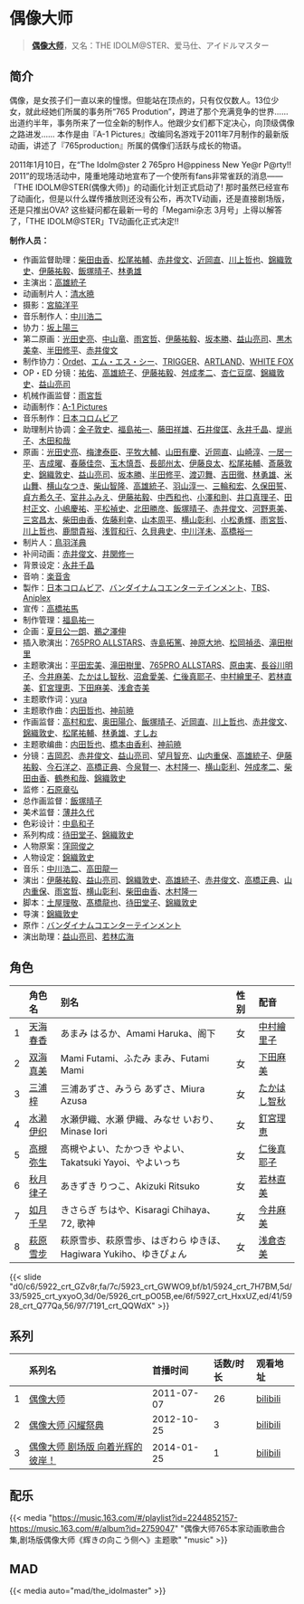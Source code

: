 # 偶像大师


> <u>**[偶像大师](https://bgm.tv/subject/11577)**</u>，又名：THE IDOLM@STER、爱马仕、アイドルマスター

## 简介

偶像，是女孩子们一直以来的憧憬。但能站在顶点的，只有仅仅数人。13位少女，就此经她们所属的事务所“765 Prodution”，跨进了那个充满竞争的世界……出道约半年，事务所来了一位全新的制作人。他跟少女们都下定决心，向顶级偶像之路进发…… 本作是由『A-1 Pictures』改编同名游戏于2011年7月制作的最新版动画，讲述了『765production』所属的偶像们活跃与成长的物语。

2011年1月10日，在“The Idolm@ster 2 765pro H@ppiness New Ye@r P@rty!! 2011”的现场活动中，隆重地隆动地宣布了一个使所有fans非常雀跃的消息——「THE IDOLM@STER(偶像大师)」的动画化计划正式启动了! 那时虽然已经宣布了动画化，但是以什么媒传播放则还没有公布，再次TV动画，还是直接剧场版，还是只推出OVA? 这些疑问都在最新一号的「Megami杂志 3月号」上得以解答了，「THE IDOLM@STER」TV动画化正式决定!!

**制作人员：**
- 作画监督助理：[柴田由香](https://bgm.tv/person/3780)、[松尾祐輔](https://bgm.tv/person/8178)、[赤井俊文](https://bgm.tv/person/7825)、[近岡直](https://bgm.tv/person/3633)、[川上哲也](https://bgm.tv/person/3515)、[錦織敦史](https://bgm.tv/person/3223)、[伊藤祐毅](https://bgm.tv/person/9871)、[飯塚晴子](https://bgm.tv/person/3313)、[林勇雄](https://bgm.tv/person/12787)
- 主演出：[高雄統子](https://bgm.tv/person/5828)
- 动画制片人：[清水暁](https://bgm.tv/person/26268)
- 摄影：[宮脇洋平](https://bgm.tv/person/42935)
- 音乐制作人：[中川浩二](https://bgm.tv/person/15321)
- 协力：[坂上陽三](https://bgm.tv/person/56592)
- 第二原画：[光田史亮](https://bgm.tv/person/12286)、[中山竜](https://bgm.tv/person/12606)、[雨宮哲](https://bgm.tv/person/12578)、[伊藤祐毅](https://bgm.tv/person/9871)、[坂本勝](https://bgm.tv/person/26341)、[益山亮司](https://bgm.tv/person/11783)、[黒木美幸](https://bgm.tv/person/20236)、[半田修平](https://bgm.tv/person/14512)、[赤井俊文](https://bgm.tv/person/7825)
- 制作协力：[Ordet](https://bgm.tv/person/3560)、[エム・エス・シー](https://bgm.tv/person/13430)、[TRIGGER](https://bgm.tv/person/8008)、[ARTLAND](https://bgm.tv/person/7118)、[WHITE FOX](https://bgm.tv/person/7512)
- OP・ED 分镜：[祐佑](https://bgm.tv/person/50491)、[高雄統子](https://bgm.tv/person/5828)、[伊藤祐毅](https://bgm.tv/person/9871)、[舛成孝二](https://bgm.tv/person/376)、[杏仁豆腐](https://bgm.tv/person/14879)、[錦織敦史](https://bgm.tv/person/3223)、[益山亮司](https://bgm.tv/person/11783)
- 机械作画监督：[雨宮哲](https://bgm.tv/person/12578)
- 动画制作：[A-1 Pictures](https://bgm.tv/person/3525)
- 音乐制作：[日本コロムビア](https://bgm.tv/person/228)
- 助理制片协调：[金子敦史](https://bgm.tv/person/35919)、[福島祐一](https://bgm.tv/person/25715)、[藤田祥雄](https://bgm.tv/person/35917)、[石井俊匡](https://bgm.tv/person/21139)、[永井千晶](https://bgm.tv/person/25783)、[堤尚子](https://bgm.tv/person/27300)、[木田和哉](https://bgm.tv/person/36263)
- 原画：[光田史亮](https://bgm.tv/person/12286)、[梅津泰臣](https://bgm.tv/person/1354)、[平牧大輔](https://bgm.tv/person/13069)、[山田有慶](https://bgm.tv/person/23124)、[近岡直](https://bgm.tv/person/3633)、[山崎淳](https://bgm.tv/person/29725)、[一居一平](https://bgm.tv/person/19478)、[吉成曜](https://bgm.tv/person/9752)、[春藤佳奈](https://bgm.tv/person/26580)、[玉木慎吾](https://bgm.tv/person/12591)、[長部州太](https://bgm.tv/person/59669)、[伊藤良太](https://bgm.tv/person/12792)、[松尾祐輔](https://bgm.tv/person/8178)、[斎藤敦史](https://bgm.tv/person/12631)、[錦織敦史](https://bgm.tv/person/3223)、[益山亮司](https://bgm.tv/person/11783)、[坂本勝](https://bgm.tv/person/26341)、[半田修平](https://bgm.tv/person/14512)、[渡辺舞](https://bgm.tv/person/33540)、[吉田徹](https://bgm.tv/person/418)、[林勇雄](https://bgm.tv/person/12787)、[米山舞](https://bgm.tv/person/12580)、[横山なつき](https://bgm.tv/person/49768)、[柴山智隆](https://bgm.tv/person/21180)、[高雄統子](https://bgm.tv/person/5828)、[羽山淳一](https://bgm.tv/person/1312)、[三輪和宏](https://bgm.tv/person/11562)、[久保田誓](https://bgm.tv/person/2650)、[貞方希久子](https://bgm.tv/person/3623)、[室井ふみえ](https://bgm.tv/person/1074)、[伊藤祐毅](https://bgm.tv/person/9871)、[中西和也](https://bgm.tv/person/32387)、[小澤和則](https://bgm.tv/person/21362)、[井口真理子](https://bgm.tv/person/60674)、[田村正文](https://bgm.tv/person/12608)、[小嶋慶祐](https://bgm.tv/person/12515)、[平松禎史](https://bgm.tv/person/1756)、[北田勝彦](https://bgm.tv/person/12610)、[飯塚晴子](https://bgm.tv/person/3313)、[赤井俊文](https://bgm.tv/person/7825)、[河野恵美](https://bgm.tv/person/12499)、[三宮昌太](https://bgm.tv/person/11346)、[柴田由香](https://bgm.tv/person/3780)、[佐藤利幸](https://bgm.tv/person/3205)、[山本周平](https://bgm.tv/person/19240)、[横山彰利](https://bgm.tv/person/2886)、[小松勇輝](https://bgm.tv/person/12517)、[雨宮哲](https://bgm.tv/person/12578)、[川上哲也](https://bgm.tv/person/3515)、[鹿間貴裕](https://bgm.tv/person/12588)、[浅賀和行](https://bgm.tv/person/15685)、[久貝典史](https://bgm.tv/person/19329)、[中川洋未](https://bgm.tv/person/22533)、[高橋裕一](https://bgm.tv/person/3491)
- 制片人：[鳥羽洋典](https://bgm.tv/person/39868)
- 补间动画：[赤井俊文](https://bgm.tv/person/7825)、[井関修一](https://bgm.tv/person/19403)
- 背景设定：[永井千晶](https://bgm.tv/person/25783)
- 音响：[楽音舎](https://bgm.tv/person/6132)
- 製作：[日本コロムビア](https://bgm.tv/person/228)、[バンダイナムコエンターテインメント](https://bgm.tv/person/3502)、[TBS](https://bgm.tv/person/27)、[Aniplex](https://bgm.tv/person/645)
- 宣传：[高橋祐馬](https://bgm.tv/person/31685)
- 制作管理：[福島祐一](https://bgm.tv/person/25715)
- 企画：[夏目公一朗](https://bgm.tv/person/3350)、[鵜之澤伸](https://bgm.tv/person/1588)
- 插入歌演出：[765PRO ALLSTARS](https://bgm.tv/person/14635)、[寺島拓篤](https://bgm.tv/person/4906)、[神原大地](https://bgm.tv/person/5125)、[松岡禎丞](https://bgm.tv/person/5764)、[滝田樹里](https://bgm.tv/person/5629)
- 主题歌演出：[平田宏美](https://bgm.tv/person/5439)、[滝田樹里](https://bgm.tv/person/5629)、[765PRO ALLSTARS](https://bgm.tv/person/14635)、[原由実](https://bgm.tv/person/5825)、[長谷川明子](https://bgm.tv/person/5826)、[今井麻美](https://bgm.tv/person/4061)、[たかはし智秋](https://bgm.tv/person/4604)、[沼倉愛美](https://bgm.tv/person/5824)、[仁後真耶子](https://bgm.tv/person/5442)、[中村繪里子](https://bgm.tv/person/4991)、[若林直美](https://bgm.tv/person/3934)、[釘宮理恵](https://bgm.tv/person/3936)、[下田麻美](https://bgm.tv/person/4990)、[浅倉杏美](https://bgm.tv/person/5827)
- 主题歌作词：[yura](https://bgm.tv/person/16225)
- 主题歌作曲：[内田哲也](https://bgm.tv/person/24266)、[神前暁](https://bgm.tv/person/3287)
- 作画监督：[高村和宏](https://bgm.tv/person/396)、[奥田陽介](https://bgm.tv/person/12757)、[飯塚晴子](https://bgm.tv/person/3313)、[近岡直](https://bgm.tv/person/3633)、[川上哲也](https://bgm.tv/person/3515)、[赤井俊文](https://bgm.tv/person/7825)、[錦織敦史](https://bgm.tv/person/3223)、[松尾祐輔](https://bgm.tv/person/8178)、[林勇雄](https://bgm.tv/person/12787)、[すしお](https://bgm.tv/person/2649)
- 主题歌编曲：[内田哲也](https://bgm.tv/person/24266)、[橋本由香利](https://bgm.tv/person/3587)、[神前暁](https://bgm.tv/person/3287)
- 分镜：[吉岡忍](https://bgm.tv/person/7379)、[赤井俊文](https://bgm.tv/person/7825)、[益山亮司](https://bgm.tv/person/11783)、[望月智充](https://bgm.tv/person/581)、[山内重保](https://bgm.tv/person/801)、[高雄統子](https://bgm.tv/person/5828)、[伊藤祐毅](https://bgm.tv/person/9871)、[今石洋之](https://bgm.tv/person/1755)、[高橋正典](https://bgm.tv/person/15282)、[今泉賢一](https://bgm.tv/person/1137)、[木村隆一](https://bgm.tv/person/3369)、[横山彰利](https://bgm.tv/person/2886)、[舛成孝二](https://bgm.tv/person/376)、[柴田由香](https://bgm.tv/person/3780)、[鶴巻和哉](https://bgm.tv/person/410)、[錦織敦史](https://bgm.tv/person/3223)
- 监修：[石原章弘](https://bgm.tv/person/30654)
- 总作画监督：[飯塚晴子](https://bgm.tv/person/3313)
- 美术监督：[薄井久代](https://bgm.tv/person/14366)
- 色彩设计：[中島和子](https://bgm.tv/person/3513)
- 系列构成：[待田堂子](https://bgm.tv/person/922)、[錦織敦史](https://bgm.tv/person/3223)
- 人物原案：[窪岡俊之](https://bgm.tv/person/566)
- 人物设定：[錦織敦史](https://bgm.tv/person/3223)
- 音乐：[中川浩二](https://bgm.tv/person/15321)、[高田龍一](https://bgm.tv/person/9804)
- 演出：[伊藤祐毅](https://bgm.tv/person/9871)、[益山亮司](https://bgm.tv/person/11783)、[錦織敦史](https://bgm.tv/person/3223)、[高雄統子](https://bgm.tv/person/5828)、[赤井俊文](https://bgm.tv/person/7825)、[高橋正典](https://bgm.tv/person/15282)、[山内重保](https://bgm.tv/person/801)、[雨宮哲](https://bgm.tv/person/12578)、[横山彰利](https://bgm.tv/person/2886)、[柴田由香](https://bgm.tv/person/3780)、[木村隆一](https://bgm.tv/person/3369)
- 脚本：[土屋理敬](https://bgm.tv/person/1289)、[髙橋龍也](https://bgm.tv/person/6718)、[待田堂子](https://bgm.tv/person/922)、[錦織敦史](https://bgm.tv/person/3223)
- 导演：[錦織敦史](https://bgm.tv/person/3223)
- 原作：[バンダイナムコエンターテインメント](https://bgm.tv/person/3502)
- 演出助理：[益山亮司](https://bgm.tv/person/11783)、[若林広海](https://bgm.tv/person/23641)

## 角色

|     |   角色名   |   别名  | 性别 |  配音  |
|:--- |:------  |:----      |:---  |:--   |
| 1 | [天海春香](https://bgm.tv/character/5922) | あまみ はるか、Amami Haruka、阁下 | 女 | [中村繪里子](https://bgm.tv/person/4991) |
| 2 | [双海真美](https://bgm.tv/character/5923) | Mami Futami、ふたみ まみ、Futami Mami | 女 | [下田麻美](https://bgm.tv/person/4990) |
| 3 | [三浦梓](https://bgm.tv/character/5924) | 三浦あずさ、みうら あずさ、Miura Azusa | 女 | [たかはし智秋](https://bgm.tv/person/4604) |
| 4 | [水濑伊织](https://bgm.tv/character/5925) | 水瀬伊織、水瀬 伊織、みなせ いおり、Minase Iori | 女 | [釘宮理恵](https://bgm.tv/person/3936) |
| 5 | [高槻弥生](https://bgm.tv/character/5926) | 高槻やよい、たかつき やよい、Takatsuki Yayoi、やよいっち | 女 | [仁後真耶子](https://bgm.tv/person/5442) |
| 6 | [秋月律子](https://bgm.tv/character/5927) | あきずき りつこ、Akizuki Ritsuko | 女 | [若林直美](https://bgm.tv/person/3934) |
| 7 | [如月千早](https://bgm.tv/character/5928) | きさらぎ ちはや、Kisaragi Chihaya、72, 歌神 | 女 | [今井麻美](https://bgm.tv/person/4061) |
| 8 | [萩原雪步](https://bgm.tv/character/7191) | 萩原雪歩、萩原雪歩、はぎわら ゆきほ、Hagiwara Yukiho、ゆきぴょん | 女 | [浅倉杏美](https://bgm.tv/person/5827) |

{{< slide "d0/c6/5922_crt_GZv8r,fa/7c/5923_crt_GWWO9,bf/b1/5924_crt_7H7BM,5d/33/5925_crt_yxyoO,3d/0e/5926_crt_pO05B,ee/6f/5927_crt_HxxUZ,ed/41/5928_crt_Q77Qa,56/97/7191_crt_QQWdX" >}}

## 系列

|     | 系列名               | 首播时间       | 话数/时长 | 观看地址                                                     |
|:----|:------------------|:-----------|:------|:---------------------------------------------------------|
| 1   |[偶像大师](https://bgm.tv/subject/11577)| 2011-07-07 | 26    | [bilibili](https://www.bilibili.com/bangumi/play/ss2684) |
| 2   |[偶像大师 闪耀祭典](https://bgm.tv/subject/52707)| 2012-10-25 | 3     | [bilibili](https://www.bilibili.com/bangumi/play/ss4455) |
| 3   |[偶像大师 剧场版 向着光辉的彼岸！](https://bgm.tv/subject/64172)| 2014-01-25 | 1     | [bilibili](https://www.bilibili.com/bangumi/play/ss2685) |
## 配乐

{{< media "https://music.163.com/#/playlist?id=2244852157-https://music.163.com/#/album?id=2759047"
"偶像大师765本家动画歌曲合集,剧场版偶像大师《辉きの向こう侧へ》主题歌"
"music" >}}
## MAD

{{< media  auto="mad/the_idolmaster"  >}}


